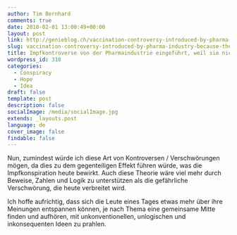 ```yaml
---
author: Tim Bernhard
comments: true
date: 2018-02-01 13:00:49+00:00
layout: post
link: http://genieblog.ch/vaccination-controversy-introduced-by-pharma-industry-because-they-dont-earn-enough-by-vaccination/
slug: vaccination-controversy-introduced-by-pharma-industry-because-they-dont-earn-enough-by-vaccination
title: Impfkontroverse von der Pharmaindustrie eingeführt, weil sie nicht verdienen genug durch Impfung
wordpress_id: 318
categories:
  - Conspiracy 
  - Hope 
  - Idea
draft: false
template: post
description: false
socialImage: /media/socialImage.jpg
extends: _layouts.post
language: de
cover_image: false
findable: false
---
```


Nun, zumindest würde ich diese Art von Kontroversen / Verschwörungen mögen, da dies zu dem gegenteiligen Effekt führen würde, was die Impfkonspiration heute bewirkt. Auch diese Theorie wäre viel mehr durch Beweise, Zahlen und Logik zu unterstützen als die gefährliche Verschwörung, die heute verbreitet wird.

Ich hoffe aufrichtig, dass sich die Leute eines Tages etwas mehr über ihre Meinungen entspannen können, je nach Thema eine gemeinsame Mitte finden und aufhören, mit unkonventionellen, unlogischen und inkonsequenten Ideen zu prahlen.
